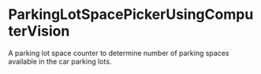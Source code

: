 # ParkingLotSpacePickerUsingComputerVision
A parking lot space counter to determine number of parking spaces available in the car parking lots.
